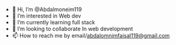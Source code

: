 - 👋 Hi, I’m @Abdalmoneim119
- 👀 I’m interested in Web dev
- 🌱 I’m currently learning full stack 
- 💞️ I’m looking to collaborate In web development 
- 📫 How to reach me by email/abdalomnimfaisal119@gmail.com 

<!---
Abdalmoneim119/Abdalmoneim119 is a ✨ special ✨ repository because its `README.md` (this file) appears on your GitHub profile.
You can click the Preview link to take a look at your changes.
--->
